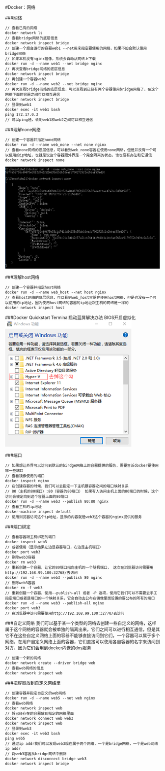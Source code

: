 #Docker：网络

###网络
```
// 查看已有的网络
docker network ls
// 查看bridge网络的底层信息
docker network inspect bridge
// 创建一个后台运行的容器web1 --net用来指定要使用的网络，如果不加会默认使用bridge网络
// 如果本机没有nginx镜像，系统会自动从网络上下载
docker run -d --name web1 --net bridge nginx
// 再次查看bridge网络的底层信息
docker network inspect bridge
// 再创建一个容器web2
docker run -d --name web2 --net bridge nginx
// 再次查看bridge网络的底层信息，可以查看到已经有两个容器使用bridge网络了，在这个网络下面的容器之间可以相互通信
docker network inspect bridge
// 登录到web1
docker exec -it web1 bash
ping 172.17.0.3
// 可以ping通，说明web1和web2之间可以相互通信
```

###理解none网络
```
// 创建一个容器并指定none网络
docker run -d --name web_none --net none nginx
// 查看none网络的底层信息，可以看到web_none容器在使用none网络，但是并没有一个可以使用的ip地址，也就是说这个容器跟外界是一个完全隔离的状态，谁也没有办法和它通信
docker network inspect none
```
![](image/screenshot_1485704053236.png)

###理解host网络
```
// 创建一个容器并指定host网络
docker run -d --name web_host --net host nginx
// 查看host网络的底层信息，可以看到web_host容器在使用host网络，但是也没有一个可以使用的ip地址，因为使用host网络的容器的ip地址跟主机的网络是一样的
docker network inspect host
```

###Docker Quickstart Terminal启动蓝屏解决办法
BIOS开启虚拟化
![](image/screenshot_1485783059483.png)

###端口
```
// 如果想让外界可以访问到默认的birdge网络上的容器提供的服务，需要告诉docker要使用哪一些端口
// 查看镜像使用的端口
docker inspect nginx
// 在创建容器的时候，我们可以去指定一下主机跟容器之间的端口映射关系 
// 80（主机的80端口）:80（容器的80端口） 如果有人访问主机上面的80端口的时候，这个访问会被定向到这个容器上面的80端口
docker run -d --name web3 --publish 80:80 nginx
// 查看主机的ip地址
docker-machine inspect default
// 使用浏览器访问这个ip地址，显示的内容就是web3这个容器的nginx提供的服务
```

###端口绑定
```
// 查看容器跟主机绑定的端口
docker inspect web3
// 或者使用（显示结果左边是容器端口，右边是主机端口）
docker port web3			
// 删除web3容器
docker rm web3
// 重新创建一个容器，让它的80端口指向主机的一个随机端口， 这次在浏览器访问需要用 http://192.168.99.100:32768/去访问
docker run -d --name web3 --publish 80 nginx
// 删除web3容器
docker rm -f web3
// 重新创建一个容器，使用--publish-all 或者 -P 选项，使用它我们可以不需要去手工指定端口或者是端口的一个映射关系，它会自动去公布在镜像里面设置的要公布的所有的端口
docker run -d --name web3 --publish-all nginx
docker port web3
// 在浏览器中访问需要使用http://192.168.99.100:32770/去访问
```

###自定义网络
我们可以基于某一个类型的网络去创建一些自定义的网络，这样属于这个网络的容器就会被单独的隔离出来，它们之间可以进行相互通信，但是其它不在这些自定义网络上面的容器不能够直接访问到它们，一个容器可以属于多个网络，在用户自定义网络上面的容器，它们直接可以使用各自容器的名字来访问到对方，因为它们会用到docker内嵌的dns服务
```
// 创建一个新的网络
docker network create --driver bridge web
// 查看web网络的信息
docker network inspect web
```

###把容器放到自定义网络里
```
// 创建容器并指定自定义的web网络
docker run -d --name web5 --net web nginx
// 查看web网络
docker network inspect web
// 将已经存在的容器放到指定的网络里面
docker network connect web web3
docker network inspect web
// 登录到web3
docker exec -it web3 bash
ping web5
// 通过ip addr我们可以发现web3现在属于两个网络，一个是bridge网络，一个是web网络
ip addr
// 将web3容器从bridge网络中删除
docker network disconnect bridge web3
docker network inspect bridge
```